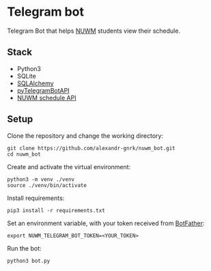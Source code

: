
# Telegram bot
Telegram Bot that helps [NUWM](http://nuwm.edu.ua/ "NUWM") students view their schedule.

## Stack
- Python3
- SQLite
- [SQLAlchemy](https://github.com/sqlalchemy/sqlalchemy/)
- [pyTelegramBotAPI](https://github.com/eternnoir/pyTelegramBotAPI "pyTelegramBotAPI")
- [NUWM schedule API](http://calc.nuwm.edu.ua:3002/ "NUWM schedule API")

## Setup
Clone the repository and change the working directory:

    git clone https://github.com/alexandr-gnrk/nuwm_bot.git
    cd nuwm_bot
Create and activate the virtual environment:

    python3 -m venv ./venv
    source ./venv/bin/activate
Install requirements:

    pip3 install -r requirements.txt
Set an environment variable, with your token received from [BotFather](https://t.me/BotFather):

    export NUWM_TELEGRAM_BOT_TOKEN=<YOUR_TOKEN>
Run the bot:

    python3 bot.py
